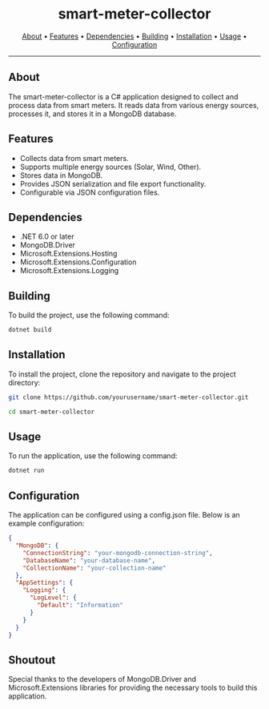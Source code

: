 <h1 align="center">smart-meter-collector</h1>

<p align="center">
  <a href="#about">About</a> •
  <a href="#features">Features</a> •
  <a href="#dependencies">Dependencies</a> •
  <a href="#building">Building</a> •
  <a href="#installation">Installation</a> •
  <a href="#usage">Usage</a> •
  <a href="#configuration">Configuration</a>
</p>

---

## About

The smart-meter-collector is a C# application designed to collect and process data from smart meters. It reads data from various energy sources, processes it, and stores it in a MongoDB database.

## Features

- Collects data from smart meters.
- Supports multiple energy sources (Solar, Wind, Other).
- Stores data in MongoDB.
- Provides JSON serialization and file export functionality.
- Configurable via JSON configuration files.

## Dependencies

- .NET 6.0 or later
- MongoDB.Driver
- Microsoft.Extensions.Hosting
- Microsoft.Extensions.Configuration
- Microsoft.Extensions.Logging

## Building


To build the project, use the following command:
```bash
dotnet build
```

## Installation

To install the project, clone the repository and navigate to the project directory:
```bash
git clone https://github.com/yourusername/smart-meter-collector.git
```
```bash
cd smart-meter-collector
```

## Usage

To run the application, use the following command:
```bash
dotnet run
```

## Configuration

The application can be configured using a config.json file. Below is an example configuration:
```JSON
{
  "MongoDB": {
    "ConnectionString": "your-mongodb-connection-string",
    "DatabaseName": "your-database-name",
    "CollectionName": "your-collection-name"
  },
  "AppSettings": {
    "Logging": {
      "LogLevel": {
        "Default": "Information"
      }
    }
  }
}
```

## Shoutout

Special thanks to the developers of MongoDB.Driver and Microsoft.Extensions libraries for providing the necessary tools to build this application.
